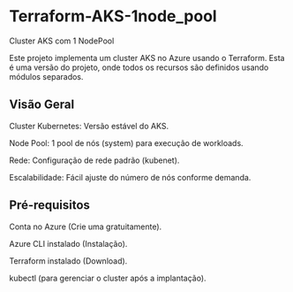 # Terraform-AKS-1node_pool
Cluster AKS com 1 NodePool

Este projeto implementa um cluster AKS no Azure usando o Terraform. Esta é uma versão do projeto, onde todos os recursos são definidos usando módulos separados.

##  Visão Geral
Cluster Kubernetes: Versão estável do AKS.

Node Pool: 1 pool de nós (system) para execução de workloads.

Rede: Configuração de rede padrão (kubenet).

Escalabilidade: Fácil ajuste do número de nós conforme demanda.

## Pré-requisitos
Conta no Azure (Crie uma gratuitamente).

Azure CLI instalado (Instalação).

Terraform instalado (Download).

kubectl (para gerenciar o cluster após a implantação).




